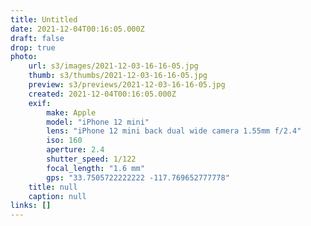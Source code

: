 ```yaml
---
title: Untitled
date: 2021-12-04T00:16:05.000Z
draft: false
drop: true
photo:
    url: s3/images/2021-12-03-16-16-05.jpg
    thumb: s3/thumbs/2021-12-03-16-16-05.jpg
    preview: s3/previews/2021-12-03-16-16-05.jpg
    created: 2021-12-04T00:16:05.000Z
    exif:
        make: Apple
        model: "iPhone 12 mini"
        lens: "iPhone 12 mini back dual wide camera 1.55mm f/2.4"
        iso: 160
        aperture: 2.4
        shutter_speed: 1/122
        focal_length: "1.6 mm"
        gps: "33.7505722222222 -117.769652777778"
    title: null
    caption: null
links: []
---
```

